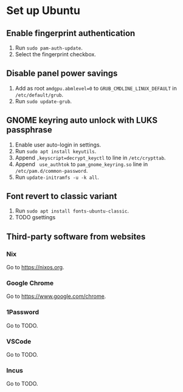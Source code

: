 # Set up Ubuntu

## Enable fingerprint authentication

1. Run `sudo pam-auth-update`.
2. Select the fingerprint checkbox.

## Disable panel power savings

1. Add as root `amdgpu.abmlevel=0` to `GRUB_CMDLINE_LINUX_DEFAULT` in `/etc/default/grub`.
2. Run `sudo update-grub`.

## GNOME keyring auto unlock with LUKS passphrase

1. Enable user auto-login in settings.
1. Run `sudo apt install keyutils`.
1. Append `,keyscript=decrypt_keyctl` to line in `/etc/crypttab`.
1. Append ` use_authtok` to `pam_gnome_keyring.so` line in `/etc/pam.d/common-password`.
1. Run `update-initramfs -u -k all`.

## Font revert to classic variant

1. Run `sudo apt install fonts-ubuntu-classic`.
2. TODO gsettings

## Third-party software from websites

### Nix

Go to https://nixos.org.

### Google Chrome

Go to https://www.google.com/chrome.

### 1Password

Go to TODO.

### VSCode

Go to TODO.

### Incus

Go to TODO.
